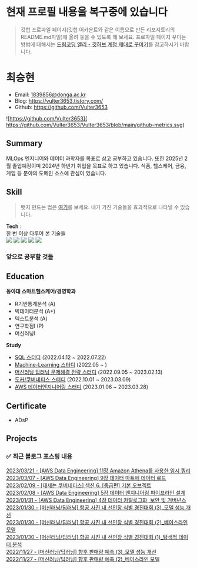 # 현재 프로필 내용을 복구중에 있습니다 #

> 깃헙 프로파일 페이지(깃헙 어카운트와 같은 이름으로 만든 리포지토리의 README.md파일)에 올려 놓을 수 있도록 해 보세요. 
> 프로파일 페이지 꾸미는 방법에 대해서는 [드림코딩 엘리 - 깃허브 계정 제대로 꾸미기](https://www.youtube.com/watch?v=w9DfC2BHGPA)를 참고하시기 바랍니다.

# 최승현

- Email: 1839856@donga.ac.kr
- Blog: https://vulter3653.tistory.com/
- Github: https://github.com/Vulter3653

![https://github.com/Vulter3653]( https://github.com/Vulter3653/Vulter3653/blob/main/github-metrics.svg)

## Summary
MLOps 엔지니어와 데이터 과학자를 목표로 삼고 공부하고 있습니다. 또한 2025년 2월 졸업예정이며 2024년 하반기 취업을 목표로 하고 있습니다. 식품, 헬스케어, 금융, 게임 등 분야의 도메인 소스에 관심이 있습니다.

## Skill
> 뱃지 만드는 법은 [여기](https://2dowon.netlify.app/etc/github-badge/)를 보세요. 내가 가진 기술들을 효과적으로 나타낼 수 있습니다.

**Tech** :  
한 번 이상 다루어 본 기술들   
<img src="https://img.shields.io/badge/Python-3766AB?style=flat-square&logo=Python&logoColor=white"/></a>
<img src="https://img.shields.io/badge/Unity-000000?style=flat-square&logo=Unity&logoColor=white"/></a>
<img src="https://img.shields.io/badge/Ubuntu-E95420?style=flat-square&logo=Ubuntu&logoColor=white"/></a>
<img src="https://img.shields.io/badge/Amazon S3-569A31?style=flat-square&logo=Amazon S3&logoColor=white"/></a>
<img src="https://img.shields.io/badge/Numpy-013243?style=flat-square&logo=Numpy&logoColor=white"/></a>  



### 앞으로 공부할 것들



## Education  

**동아대 스마트헬스케어/경영학과**   
- R기반통계분석 (A)
- 빅데이터분석 (A+)
- 텍스트분석 (A)
- 연구학점Ⅰ (P)
- 머신러닝Ⅰ

**Study**
- [SQL 스터디](https://github.com/donga-it-club/sql-study) (2022.04.12 ~ 2022.07.22)
- [Machine-Learning 스터디](https://trello.com/invite/b/htPTvw2P/dfd983b0f1597a36a7c6160664209c52/machine-learning-study) (2022.05 ~ )
- [머신러닝 딥러닝 문제해결 전략 스터디](https://github.com/donga-it-club/ML_DL_Problemsolving_Study) (2022.09.05 ~ 2023.02.13)
- [도커/쿠버네티스 스터디](https://github.com/donga-it-club/Docker_Kubernetes_Study) (2022.10.01 ~ 2023.03.09)
- [AWS 데이터엔지니어링 스터디](https://github.com/donga-it-club/AWS_DataEngineering_Study) (2023.01.06 ~ 2023.03.28)

## Certificate
- ADsP

## Projects
> 
 

### ✅ 최근 블로그 포스팅 내용

[2023/03/21 - [AWS Data Engineering] 11장 Amazon Athena를 사용한 임시 쿼리](https://vulter3653.tistory.com/43) <br/>
[2023/03/07 - [AWS Data Engineering] 9장 데이터 마트에 데이터 로드](https://vulter3653.tistory.com/42) <br/>
[2023/02/09 - [대세는 쿠버네티스] 섹션 6. [중급편] 기본 오브젝트](https://vulter3653.tistory.com/38) <br/>
[2023/02/08 - [AWS Data Engineering] 5장 데이터 엔지니어링 파이프라인 설계](https://vulter3653.tistory.com/37) <br/>
[2023/01/31 - [AWS Data Engineering] 4장 데이터 카탈로그화, 보안 및 거버넌스](https://vulter3653.tistory.com/33) <br/>
[2023/01/30 - [머신러닝/딥러닝] 항공 사진 내 선인장 식별 경진대회 (3)_모델 성능 개선](https://vulter3653.tistory.com/36) <br/>
[2023/01/30 - [머신러닝/딥러닝] 항공 사진 내 선인장 식별 경진대회 (2)_베이스라인 모델](https://vulter3653.tistory.com/35) <br/>
[2023/01/30 - [머신러닝/딥러닝] 항공 사진 내 선인장 식별 경진대회 (1)_탐색적 데이터 분석](https://vulter3653.tistory.com/34) <br/>
[2022/11/27 - [머신러닝/딥러닝] 향후 판매량 예측 (3)_모델 성능 개선](https://vulter3653.tistory.com/32) <br/>
[2022/11/27 - [머신러닝/딥러닝] 향후 판매량 예측 (2)_베이스라인 모델](https://vulter3653.tistory.com/31) <br/>
